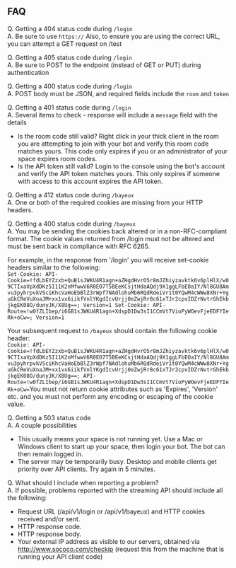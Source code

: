 ﻿FAQ
---

Q. Getting a 404 status code during `/login`  
A. Be sure to use `https://`  Also, to ensure you are using the correct URL, you can attempt a GET request on /test  
  
Q. Getting a 405 status code during `/login`  
A. Be sure to POST to the endpoint (instead of GET or PUT) during authentication  
  
Q. Getting a 400 status code during `/login`  
A. POST body must be JSON, and required fields include the `room` and `token`  
  
Q. Getting a 401 status code during `/login`  
A. Several items to check - response will include a `message` field with the details  
  * Is the room code still valid?  Right click in your thick client in the room you are attempting to join with your bot and verify this room code matches yours.  This code only expires if you or an administrator of your space expires room codes.  
  * Is the API token still valid?  Login to the console using the bot's account and verify the API token matches yours.  This only expires if someone with access to this account expires the API token.  
  
Q. Getting a 412 status code during `/bayeux`  
A. One or both of the required cookies are missing from your HTTP headers.  
  
Q. Getting a 400 status code during `/bayeux`  
A. You may be sending the cookies back altered or in a non-RFC-compliant format.  The cookie values returned from /login must not be altered and must be sent back in compliance with RFC 6265.  
	
   For example, in the response from '/login' you will receive set-cookie headers similar to the following:  
`Set-Cookie: API-Cookie=!fdLbEYZzxb+QuB1sJWKU4R1agn+aZHgdHvrO5r8mJZhiyzavktk6v6plHlX/w09CTIxaVpXdDKz5I11K2nMfwwV6R0EO7T5BEeKCsjtHdaAQdj9X1ggLFbEOaIY/Nl8GU8Amvu3pyhrpvkVSciKhcVaHoEbBlZ3rWpf7NAdlohuMb6RQdRdeiVr1t0YQwM4cWWw8XNr+YguGkCReVuXnaJM+xx1vx6iikfVnlYKgdIcvUrjj0eZwjRr8c61xTJr2cpvIDZrNvtrGhEkbjkgEK08O/dunyJK/X8Ug==; Version=1
Set-Cookie: API-Route=!w0fZLIbep/i6GB1sJWKU4R1agn+XdspD1Dw3sI1CCmVt7VioPyWOevFjeEDFYIeRk+oCw=; Version=1`

   Your subsequent request to `/bayeux` should contain the following cookie header:  
`Cookie: API-Cookie=!fdLbEYZzxb+QuB1sJWKU4R1agn+aZHgdHvrO5r8mJZhiyzavktk6v6plHlX/w09CTIxaVpXdDKz5I11K2nMfwwV6R0EO7T5BEeKCsjtHdaAQdj9X1ggLFbEOaIY/Nl8GU8Amvu3pyhrpvkVSciKhcVaHoEbBlZ3rWpf7NAdlohuMb6RQdRdeiVr1t0YQwM4cWWw8XNr+YguGkCReVuXnaJM+xx1vx6iikfVnlYKgdIcvUrjj0eZwjRr8c61xTJr2cpvIDZrNvtrGhEkbjkgEK08O/dunyJK/X8Ug==; API-Route=!w0fZLIbep/i6GB1sJWKU4R1agn+XdspD1Dw3sI1CCmVt7VioPyWOevFjeEDFYIeRk+oCw=`
​
   You must not return cookie attributes such as 'Expires', 'Version' etc. and you must not perform any encoding or escaping of the cookie value.  
  	
Q. Getting a 503 status code    
A. A couple possibilities    
  * This usually means your space is not running yet.  Use a Mac or Windows client to start up your space, then login your bot.  The bot can then remain logged in.  
  * The server may be temporarily busy.  Desktop and mobile clients get priority over API clients.  Try again in 5 minutes.  
     
Q. What should I include when reporting a problem?  
A. If possible, problems reported with the streaming API should include all the following:  
  * Request URL (/api/v1/login or /api/v1/bayeux) and HTTP cookies received and/or sent.  
  * HTTP response code.  
  * HTTP response body.  
  * Your external IP address as visible to our servers, obtained via http://www.sococo.com/checkip (request this from the machine that is running your API client code)  
